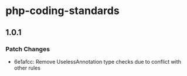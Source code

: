 # php-coding-standards

## 1.0.1

### Patch Changes

- 6e1afcc: Remove UselessAnnotation type checks due to conflict with other rules
